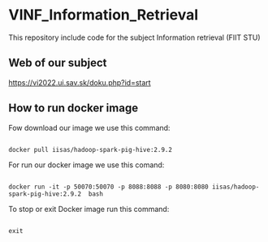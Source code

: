 # VINF_Information_Retrieval
This repository include code for the subject Information retrieval (FIIT STU)

## Web of our subject
https://vi2022.ui.sav.sk/doku.php?id=start

## How to run docker image
Fow download our image we use this command:

<code>
docker pull iisas/hadoop-spark-pig-hive:2.9.2
</code>

For run our docker image we use this comand:

<code>
docker run -it -p 50070:50070 -p 8088:8088 -p 8080:8080 iisas/hadoop-spark-pig-hive:2.9.2  bash
</code>

To stop or exit Docker image run this command:

<code>
exit
</code>